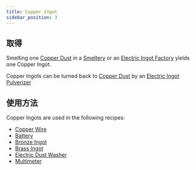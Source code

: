 ```yaml
---
title: Copper Ingot
sidebar_position: 3
---
```


## 取得

Smelting one [Copper Dust](Copper-Dust) in a [Smeltery](Smeltery) or an [Electric Ingot Factory](Electric-Ingot-Factory) yields one Copper Ingot.

Copper Ingots can be turned back to [Copper Dust](Copper-Dust) by an [Electric Ingot Pulverizer](Electric-Ingot-Pulverizer)

## 使用方法

Copper Ingots are used in the following recipes:

* [Copper Wire](Copper-Wire)
* [Battery](Battery)
* [Bronze Ingot](Bronze-Ingot)
* [Brass Ingot](Brass-Ingot)
* [Electric Dust Washer](Electric-Dust-Washer)
* [Multimeter](Technical-Gadgets#multimeter)
